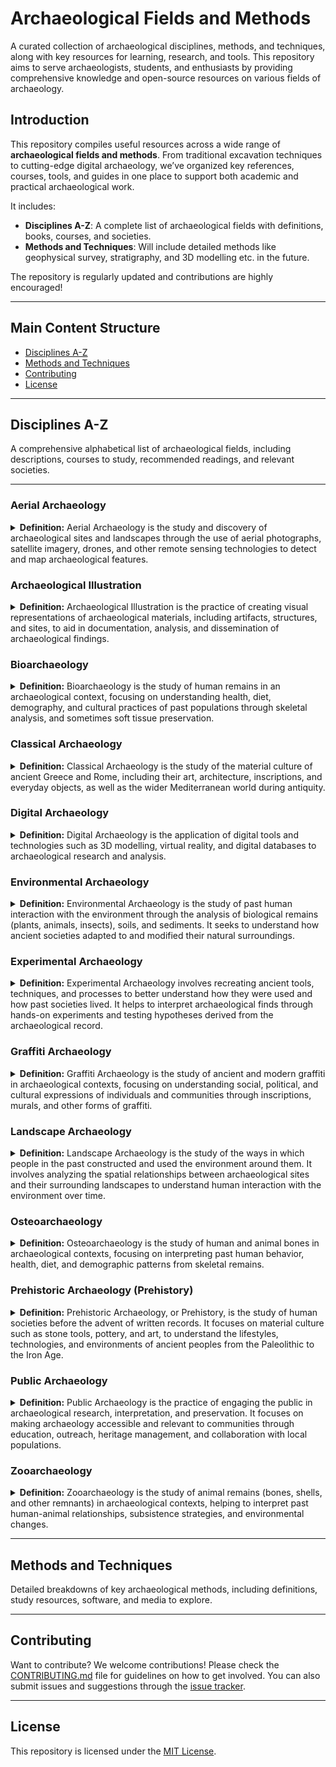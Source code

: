# Archaeological Fields and Methods

A curated collection of archaeological disciplines, methods, and techniques, along with key resources for learning, research, and tools. This repository aims to serve archaeologists, students, and enthusiasts by providing comprehensive knowledge and open-source resources on various fields of archaeology.


## Introduction

This repository compiles useful resources across a wide range of **archaeological fields and methods**. From traditional excavation techniques to cutting-edge digital archaeology, we’ve organized key references, courses, tools, and guides in one place to support both academic and practical archaeological work.

It includes:

- **Disciplines A-Z**: A complete list of archaeological fields with definitions, books, courses, and societies.
- **Methods and Techniques**: Will include detailed methods like geophysical survey, stratigraphy, and 3D modelling etc. in the future.

The repository is regularly updated and contributions are highly encouraged!

---

## Main Content Structure

- [Disciplines A-Z](#disciplines-a-z)
- [Methods and Techniques](#methods-and-techniques)
- [Contributing](#contributing)
- [License](#license)

---

## Disciplines A-Z

A comprehensive alphabetical list of archaeological fields, including descriptions, courses to study, recommended readings, and relevant societies.

---

### Aerial Archaeology

<details>
<summary><strong>Definition:</strong> Aerial Archaeology is the study and discovery of archaeological sites and landscapes through the use of aerial photographs, satellite imagery, drones, and other remote sensing technologies to detect and map archaeological features.</summary>

#### Courses/Study Programs

- [University of Oxford - MSc in Applied Landscape Archaeology](https://www.ox.ac.uk/admissions/graduate/courses/msc-applied-landscape-archaeology) (Oxford, UK - Europe): A specialized course focused on landscape archaeology, incorporating aerial and satellite-based surveying techniques for archaeological research.
- [Aberystwyth University - MSc in Remote Sensing and GIS](https://courses.aber.ac.uk/postgraduate/gis-remote-sensing-masters/) (Aberystwyth, Wales - Europe): A program focusing on the application of remote sensing and GIS techniques, relevant to archaeology and cultural heritage studies.

#### Research Companies and Institutes

- **[Ludwig Boltzmann Institute for Archaeological Prospection and Virtual Archaeology](http://archpro.lbg.ac.at/)** (Vienna, Austria - Europe): A leader in developing and applying non-invasive methods, including aerial and geophysical prospection technologies, in archaeology.
- **[Historic England - Airborne and Remote Sensing](https://historicengland.org.uk/research/methods/airborne-remote-sensing/)** (UK): Specializes in aerial photography, LiDAR, and other remote sensing technologies for heritage research and conservation.
- **[Aerial Archaeology Research Group (AARG)](https://aargonline.com/wp/)** (International): A global group dedicated to the study and promotion of aerial archaeology and the interpretation of aerial imagery.

#### Key Books/Articles

- **Aerial Archaeology** by David R. Wilson: A comprehensive introduction to aerial photography and its role in archaeological surveys.
- **Seeing Beneath the Soil** by Anthony Clark: Explores the integration of aerial photography with geophysical methods to detect archaeological sites.
- **Remote Sensing in Archaeology** edited by James Wiseman and Farouk El-Baz: A collection of essays on the application of remote sensing technologies in archaeological exploration.

#### Journals/Journal Series

- **[AARGnews](https://aargonline.com/wp/aarg-news/)**: The bi-annual newsletter of the Aerial Archaeology Research Group, providing updates, research articles, and discussions related to aerial archaeology.
- **[Journal of Archaeological Science](https://www.sciencedirect.com/journal/journal-of-archaeological-science)**: Publishes research on the application of scientific techniques, including remote sensing, in archaeology.
- **[International Journal of Remote Sensing](https://www.tandfonline.com/loi/tres20)**: Features research on remote sensing techniques, including their application to archaeology.

#### Relevant Podcasts/Videos/Newsletters/Blogs

- **[Aerial Archaeology Research Group - YouTube Channel](https://www.youtube.com/@aerialarchaeology)**: Features videos and lectures on aerial archaeology practices and discoveries.
- **[Archaeology Podcast Network](https://www.archaeologypodcastnetwork.com/)**: Offers podcasts discussing various topics in archaeology, including episodes on aerial archaeology.
- **[AARGnews](https://aargonline.com/wp/aarg-news/)**: The official newsletter of the Aerial Archaeology Research Group, providing updates on new discoveries, tools, and techniques.

#### Conferences

- **[Aerial Archaeology Research Group (AARG) Annual Conference](https://aargonline.com/wp/)** (International): A yearly event that brings together professionals and enthusiasts to discuss the latest advances and discoveries in aerial archaeology.
- **[Computer Applications and Quantitative Methods in Archaeology (CAA) Conference](https://www.caaconference.org/)** (International): A conference that regularly covers aerial and remote sensing technologies in archaeology.

#### Societies/Online Groups/Forums

- **[Aerial Archaeology Research Group (AARG)](https://aargonline.com/wp/)** (International): A global society promoting aerial archaeology and its methodologies.
- **[Historic England - Airborne and Remote Sensing](https://historicengland.org.uk/research/methods/airborne-remote-sensing/)** (UK): Provides resources and forums for discussion and research into aerial archaeology and remote sensing.
- **[Facebook: Aerial Archaeology Enthusiasts](https://www.facebook.com/groups/aerialarchaeology/)**: A community of aerial archaeology enthusiasts sharing images, discoveries, and knowledge.

</details>

### Archaeological Illustration

<details>
<summary><strong>Definition:</strong> Archaeological Illustration is the practice of creating visual representations of archaeological materials, including artifacts, structures, and sites, to aid in documentation, analysis, and dissemination of archaeological findings.</summary>

#### Courses/Study Programs

- [University of Edinburgh - Archaeological Illustration (PGHC11060)](https://www.drps.ed.ac.uk/22-23/dpt/cxpghc11060.htm) (Edinburgh, Scotland - Europe): A course offering practical skills in drawing and digital illustration techniques for archaeological documentation.
- [Columbia University - Sci&Art in Archaeological Illustration (GU4481)](https://anthropology.columbia.edu/content/sciart-archaeological-illustration) (New York, USA - North America): A course exploring the intersections of scientific illustration and archaeology, emphasizing the role of visual representation in archaeological research.

#### Research Companies and Institutes

- **[Mark Hoyle - Archaeological Illustration](https://markhoyle.com/)** (UK): Provides professional archaeological illustration services with over 20 years of experience in the field.
- **[Das Kreativnetzwerk für Visualisierung - Archäologische Illustrationen](https://www.archaeologische-illustrationen.de/)** (Germany): Specializes in detailed reconstructions, 3D animations, explanatory videos, and infographics to convey archaeological concepts to a broad audience.

#### Key Books/Articles

- **Archaeological Illustration** by Lesley Adkins and Roy Adkins: A comprehensive guide covering the history, techniques, and applications of illustration in archaeology.
- **Approaches to Archaeological Illustration: A Handbook** by Mélanie Steiner: Provides insights into various methods and challenges in archaeological illustration, serving as a valuable resource for students and professionals.
- **Archaeological Illustration and Publication** by E. B. Banning: Discusses the role of illustrations in archaeological publications and the conventions used in artifact depiction.

#### Journals/Journal Series

- **[Advances in Archaeological Practice](https://www.cambridge.org/core/journals/advances-in-archaeological-practice)**: Features articles on innovative methods in archaeology, including the use of artificial intelligence in archaeological illustration.
- **[Journal of Archaeological Science](https://www.sciencedirect.com/journal/journal-of-archaeological-science)**: Publishes research on scientific techniques in archaeology, encompassing studies on illustration and visualization methods.

#### Relevant Podcasts/Videos/Newsletters/Blogs

- **[Illustrating Ancient History - University of Cambridge](https://www.museums.cam.ac.uk/story/illustrating-ancient-history/)**: A blog post discussing the role of illustration in understanding and interpreting ancient history.
- **[Archaeo-Logic: Archaeological Illustration](https://www.archaeologic.org/archaeological-illustration)**: A blog exploring the importance of illustration in the archaeological process, including techniques and tools used by professionals.

#### Conferences

- **[Computer Applications and Quantitative Methods in Archaeology (CAA) Conference](https://www.caaconference.org/)** (International): A conference that regularly includes sessions on archaeological illustration and visualization techniques.


#### Societies/Online Groups/Forums

- **[Graphics Archaeology Group (GAG) - Chartered Institute for Archaeologists (CIfA)](https://www.gag-cifa.org/)** (UK): A group dedicated to promoting standards and best practices in archaeological illustration and graphics.
- **[Archaeological Illustration Enthusiasts - Facebook Group](https://www.facebook.com/groups/archaeologicalillustration/)**: An online community for sharing knowledge, techniques, and discussions related to archaeological illustration.

</details>

### Bioarchaeology

<details>
<summary><strong>Definition:</strong> Bioarchaeology is the study of human remains in an archaeological context, focusing on understanding health, diet, demography, and cultural practices of past populations through skeletal analysis, and sometimes soft tissue preservation.</summary>

**Related discipline**: [Osteoarchaeology](#osteaoarchaeology), which focuses specifically on the study of bones in archaeological contexts.

#### Courses/Study Programs

- [University of York - BSc in Bioarchaeology](https://www.york.ac.uk/study/undergraduate/courses/bsc-bioarchaeology/) (York, UK - Europe): An undergraduate program covering bioarchaeology, osteology, and human biology.
- [Durham University - MSc in Bioarchaeology](https://www.durham.ac.uk/study/courses/bioarchaeology-f4kb09/) (Durham, UK - Europe): Provides interdisciplinary training in human bioarchaeology and palaeodiet.
- [University of Sheffield - MSc in Bioarchaeology](https://www.sheffield.ac.uk/biosciences/research/areas/bioarchaeology) (Sheffield, UK - Europe): A course with a focus on bioarchaeological research.
- [Bournemouth University - MSc in Bioarchaeology](https://www.bournemouth.ac.uk/study/courses/msc-bioarchaeology) (Bournemouth, UK - Europe): Focuses on the study of human remains and environmental contexts in archaeology.
- [University of Aberdeen - MSc in Bioarchaeological Science](https://www.abdn.ac.uk/study/postgraduate-taught/degree-programmes/1220/bioarchaeological-science/) (Aberdeen, UK - Europe): Combines archaeology, human biology, and chemistry for interdisciplinary research.
- [Leiden University - MSc in Bioarchaeology](https://www.universiteitleiden.nl/en/archaeology/archaeological-sciences/bioarchaeology) (Leiden, Netherlands - Europe): This program covers bioarchaeology in-depth, exploring human remains and archaeological sciences.
- [University of Wollongong - Bioarchaeology Research Theme](https://www.uow.edu.au/science-medicine-health/research/centre-for-archaeological-science/research-themes/bioarchaeology/) (Wollongong, Australia - Oceania): Focuses on research into ancient health, diet, and demography.
- [The University of Manchester - Bioarchaeology Research](http://www.ical.manchester.ac.uk/research/bioarchaeology/) (Manchester, UK - Europe): Research-focused bioarchaeology program.
- [Australian National University - Bioarchaeology Specialisation](https://programsandcourses.anu.edu.au/specialisation/bafa-spec) (Canberra, Australia - Oceania): Focus on bioarchaeology and its interdisciplinary applications.
- [Arizona State University - Center for Bioarchaeological Research](https://shesc.asu.edu/centers/bioarchaeological-research) (Arizona, USA - North America): A leading research institution focused on human remains and bioarchaeological methodologies.
- [University of Exeter - MSc in Zooarchaeology](https://www.exeter.ac.uk/study/postgraduate/courses/archaeology/zooarchaeology/) (Exeter, UK - Europe): A course blending bioarchaeology and zooarchaeology.
- [Trent University - Bioarchaeology Program](https://www.trentu.ca/futurestudents/program/archaeology/bioarchaeology) (Ontario, Canada - North America): Offers a focused program on bioarchaeology.

#### Research Companies and Institutes

- **[Max Planck Institute for Evolutionary Anthropology](https://www.eva.mpg.de/)** (Leipzig, Germany - Europe): Leading research on human evolution and bioarchaeology.
- **[Leverhulme Centre for Human Evolutionary Studies (LCHES)](https://www.human-evol.cam.ac.uk/)** (Cambridge, UK - Europe): Focuses on human evolutionary biology, bioarchaeology, and ancient DNA.
- **[Center for Bioarchaeological Research](https://shesc.asu.edu/centers/bioarchaeological-research)** (Arizona State University, USA - North America): A center dedicated to bioarchaeological studies in human remains and culture.

#### Key Books/Articles

- **Human Remains in Archaeology** by Charlotte Roberts: A detailed introduction to bioarchaeology and the analysis of human remains.
- **The Bioarchaeology of Metabolic Bone Disease** by Megan Brickley: Provides insights into metabolic diseases and their effect on bones in archaeological contexts.
- **Bioarchaeology: Interpreting Behavior from the Human Skeleton** by Clark Spencer Larsen: A foundational text in bioarchaeology linking human behavior and skeletal remains.
- **Bioarchaeology Overview** from [ScienceDirect](https://www.sciencedirect.com/topics/earth-and-planetary-sciences/bioarchaeology): An excellent introduction to the field of bioarchaeology.

#### Journals/Journal Series

- **[Bioarchaeology International](https://journals.upress.ufl.edu/bioarchaeology)**: A peer-reviewed journal focusing on bioarchaeological research.
- **[Journal of Bioarchaeological Research](https://mattioli1885journals.com/index.php/JBR)**: Covers a range of bioarchaeological research globally.
- **[Bioarchaeology International](https://journals.upress.ufl.edu/bioarchaeology)**: Provides cutting-edge research and studies in bioarchaeology.

#### Relevant Podcasts/Videos/Newsletters/Blogs

- **[That Anthro Podcast - Bioarchaeology episode on Spotify]([https://www.thatanthropodcast.com/](https://podcasters.spotify.com/pod/show/gabby-campbell1/episodes/Bioarchaeology-Addressing-the-Past-episode-1-of-3-e2fcuu8))**: Discusses bioarchaeology in relation to ancient diet and human remains.
- **[PLOS Biologue](https://blogs.plos.org/biologue/)**: Features news, articles, and breakthroughs in bioarchaeological research.
- **[Forbes Article: "You're a Bioarchaeologist? What Is That?"](https://www.forbes.com/sites/kristinakillgrove/2015/05/01/youre-a-bioarchaeologist-what-is-that/)**: Discusses the field of bioarchaeology and its significance.

#### Conferences

- **[British Association for Biological Anthropology and Osteoarchaeology (BABAO) Annual Conference](https://www.babao.org.uk/)** (UK & International): A yearly conference focusing on biological anthropology and osteoarchaeology.
- **[American Association of Physical Anthropologists (AAPA) Annual Meeting](https://physanth.org/)** (USA & International): Covers a range of bioarchaeological and biological anthropology topics.

#### Societies/Online Groups/Forums

- **[British Association for Biological Anthropology and Osteoarchaeology (BABAO)](https://www.babao.org.uk/)** (UK): The primary organisation for bioarchaeologists in the UK.
- **[American Association of Biological Anthropologists (AAPA)]([https://physanth.org/](https://bioanth.org/))** (USA): A global organisation promoting biological and bioarchaeological research.
- **[Facebook: Bioarchaeology Network](https://www.facebook.com/groups/bioarchaeology/)**: A group for students and researchers to share news, findings, and discuss bioarchaeology.
- **[Reddit: r/Bioarchaeology](https://www.reddit.com/r/bioarchaeology/)**: A community discussing bioarchaeological research and topics.
</details>

### Classical Archaeology

<details>
<summary><strong>Definition:</strong> Classical Archaeology is the study of the material culture of ancient Greece and Rome, including their art, architecture, inscriptions, and everyday objects, as well as the wider Mediterranean world during antiquity.</summary>

**Related disciplines**: [Art History](#art-history), which studies ancient Greek and Roman art and architecture; [Epigraphy](#epigraphy), which focuses on ancient inscriptions and texts.

#### Courses/Study Programs

- [University of Oxford - MSt/MPhil in Classical Archaeology](https://www.ox.ac.uk/admissions/graduate/courses/mst-classical-archaeology) (Oxford, UK - Europe): Offers specialized training in the material culture of the ancient Greek and Roman world.
- [University of Vienna - BA in Classical Archaeology](https://studieren.univie.ac.at/en/degree-programmes/bachelor-programmes/classical-archaeology/) (Vienna, Austria - Europe): Provides foundational knowledge in the study of the material culture of the Mediterranean region in antiquity.
- [Heidelberg University - MA in Classical Archaeology](https://www.uni-heidelberg.de/en/study/all-subjects/classical-archaeology/classical-archaeology-master) (Heidelberg, Germany - Europe): Offers comprehensive training in archaeological methods and material culture of ancient civilizations.
- [Uppsala University - Master's Programme in Classical Archaeology and Ancient History](https://www.uu.se/en/study/programme/masters-programme-classical-archaeology-and-ancient-history) (Uppsala, Sweden - Europe): Provides a broad education in the history, archaeology, art, religion, and philosophy of the ancient world.
- [Freie Universität Berlin - MA in Classical Archaeology](https://www.fu-berlin.de/en/studium/studienangebot/master/klass_archaeologie/index.html) (Berlin, Germany - Europe): Focuses on sites, artwork, and objects from Greek and Roman cultures, emphasizing academic working methods and analytical skills.
- [University of Tübingen - BA in Classical Archaeology](https://uni-tuebingen.de/studium/studienangebot/verzeichnis-der-studiengaenge/detail/course/klassische-archaeologie-bachelor/) (Tübingen, Germany - Europe): Offers an overview of Greek and Roman archaeology, including practical skills in excavation and analysis.
- [University of Cambridge - MPhil in Archaeology (Classical Archaeology)](https://www.arch.cam.ac.uk/study/prospective-graduates/mphil-archaeology) (Cambridge, UK - Europe): Provides students with a deeper understanding of the archaeology and material culture of the ancient world.
- [University of Cologne - MA in Classical Archaeology](https://archaeologie.phil-fak.uni-koeln.de/en/studium/master/ma-klassische-archaeologie) (Cologne, Germany - Europe): Focuses on archaeological research and the material culture of the Mediterranean region from the Bronze Age to Late Antiquity.
- [Ludwig Maximilian University of Munich (LMU) - BA in Classical Archaeology](https://www.en.uni-muenchen.de/students/degree/bachelor/classical_arch/index.html) (Munich, Germany - Europe): Offers foundational courses in the archaeology of the classical world, with opportunities for hands-on fieldwork.

#### Research Companies and Institutes

- **[British School at Athens](https://www.bsa.ac.uk/)** (Athens, Greece - Europe): Conducts research and fieldwork focused on classical sites in Greece.
- **[American School of Classical Studies at Athens (ASCSA)](https://www.ascsa.edu.gr/)** (Athens, Greece - Europe): A leading institute for research and excavation in Greek classical archaeology.
- **[German Archaeological Institute (DAI) - Athens and Rome Departments](https://www.dainst.org/)** (Athens, Greece & Rome, Italy - Europe): Focuses on excavation and research on key classical sites in the Mediterranean region.

#### Key Books/Articles

- **The Archaeology of Greece** by William R. Biers: A comprehensive introduction to the archaeology of ancient Greece, covering major sites and discoveries.
- **Roman Art and Archaeology** by Mark D. Fullerton: A detailed exploration of Roman art, architecture, and material culture.
- **Classical Archaeology** edited by Susan E. Alcock and Robin Osborne: A collection of essays discussing key themes and approaches in the study of Greek and Roman archaeology.

#### Journals/Journal Series

- **[American Journal of Archaeology](https://www.ajaonline.org/)**: One of the leading journals in classical archaeology, publishing research on the material culture of the ancient Mediterranean.
- **[Journal of Roman Archaeology](https://journalofromanarchaeology.com/)**: Publishes research on Roman archaeology, including architecture, inscriptions, and urbanism.
- **[Hesperia](https://www.ascsa.edu.gr/publications/hesperia)**: The journal of the American School of Classical Studies at Athens, focusing on classical archaeology and related fields.

#### Relevant Podcasts/Videos/Newsletters/Blogs

- 

#### Conferences

- **[Classical Association Annual Conference](https://classicalassociation.org/conference.html)** (UK & International): A yearly conference focusing on classical studies, including classical archaeology.
- **[Archaeological Institute of America (AIA) Annual Meeting](https://www.archaeological.org/programs/professionals/annual-meeting/)** (USA & International): Includes sessions on classical archaeology and the latest discoveries from the ancient Mediterranean.
- **[European Association of Archaeologists (EAA) Annual Meeting](https://www.e-a-a.org/)** (International): Features sessions on Mediterranean archaeology, including classical Greek and Roman studies.

#### Societies/Online Groups/Forums

- **[The Classical Association](https://classicalassociation.org/conference/)** (UK & International): A society promoting the study of ancient Greece and Rome, including classical archaeology.
- **[American Society of Classical Studies (ASCS)](https://www.ascsa.edu.gr/)** (USA & Greece): An organization that promotes the study and research of classical Greek and Roman archaeology.

</details>

### Digital Archaeology
<details>
<summary><strong>Definition:</strong> Digital Archaeology is the application of digital tools and technologies such as 3D modelling, virtual reality, and digital databases to archaeological research and analysis.</summary>

#### Courses/Study Programs

- [Leiden University - MSc in Digital Archaeology](https://www.universiteitleiden.nl/en/archaeology/archaeological-sciences/digital-archaeology) (Leiden, Netherlands - Europe): A master’s program focusing on the use of digital tools in archaeological research and heritage.
- [University College London (UCL) - MSc in Digital Humanities and Archaeology](https://www.ucl.ac.uk/prospective-students/graduate/taught-degrees/digital-humanities-msc) (London, UK - Europe): A program that blends archaeology with digital humanities to study and manage cultural heritage digitally.
- [University of York - MSc in Archaeological Information Systems](https://www.york.ac.uk/archaeology/postgraduate-study/taught-postgrads/msc-digital-heritage/) (York, UK - Europe): Focuses on managing and processing archaeological data with digital tools.
- [University of Leicester - MSc in Archaeological Geomatics](https://le.ac.uk/courses/archaeological-geography-and-gis-msc) (Leicester, UK - Europe): Combines archaeology with geomatics and GIS technology to study archaeological landscapes.

#### Research Companies and Institutes

- **[Ludwig Boltzmann Institute for Archaeological Prospection and Virtual Archaeology](http://archpro.lbg.ac.at/)** (Vienna, Austria - Europe): Specializes in digital archaeological prospection and virtual reconstruction techniques.
- **[Centre for Digital Heritage](https://www.york.ac.uk/digital-heritage/)** (York, UK - Europe): Focuses on the use of digital methods to document and analyze archaeological sites and cultural heritage.
- **[CyArk](https://www.cyark.org/)** (International): A non-profit organization that digitally preserves archaeological and cultural heritage sites using 3D modelling and laser scanning.

#### Key Books/Articles

- **Virtual Archaeology** by Maurizio Forte: A foundational text discussing the role of digital tools in reconstructing and interpreting archaeological sites.
- **3D Digital Archaeology** by Nicoló Dell’Unto: Focuses on the use of 3D tools for documenting and analyzing archaeological contexts.
- **Digital Archaeology: Bridging Method and Theory** edited by Thomas L. Evans and Patrick Daly: A collection of essays exploring how digital technologies can transform archaeological methodologies and theories.

#### Journals/Journal Series

- **[Journal of Computer Applications in Archaeology](https://journal.caa-international.org/)**: A peer-reviewed journal dedicated to publishing research on computer applications in archaeology.
- **[Digital Applications in Archaeology and Cultural Heritage](https://www.journals.elsevier.com/digital-applications-in-archaeology-and-cultural-heritage)**: Covers topics related to digital technologies and their use in the cultural heritage sector.
- **[Archaeological Prospection](https://onlinelibrary.wiley.com/journal/10990763)**: Focuses on the application of digital prospection technologies in archaeology, including remote sensing, 3D scanning, and GIS.

#### Relevant Podcasts/Videos/Newsletters/Blogs

- **[Podcast: Archaeology Podcast Network - Digital Archaeology Series](https://www.archaeologypodcastnetwork.com/)**: A series of discussions about the latest in digital archaeology.
- **[YouTube: CyArk](https://www.youtube.com/user/CyArk)**: Features videos showcasing digital preservation projects and 3D reconstructions of heritage sites.
- **[CAA International Blog](https://journal.caa-international.org/)**: Provides articles and updates on computer applications in archaeology.

#### Conferences

- **[Computer Applications and Quantitative Methods in Archaeology (CAA) Annual Conference](https://www.caaconference.org/)** (International): A yearly conference focusing on the application of digital tools and computational methods in archaeology.
- **Digital Heritage International Congress** (International): A global conference that brings together professionals from the digital heritage field, including digital archaeology experts.
- **[European Association of Archaeologists (EAA) Annual Meeting](https://www.e-a-a.org/)** (International): Includes sessions on digital archaeology and the latest technological innovations.

#### Societies/Online Groups/Forums

- **[Computer Applications and Quantitative Methods in Archaeology (CAA)](https://www.caaconference.org/)** (International): An international organization promoting the use of digital technologies in archaeology.
- **[CyArk - Digital Preservation Forum](https://www.cyark.org/)** (International): A community dedicated to the digital preservation of archaeological sites and cultural heritage through 3D documentation.

</details>

### Environmental Archaeology

<details>
<summary><strong>Definition:</strong> Environmental Archaeology is the study of past human interaction with the environment through the analysis of biological remains (plants, animals, insects), soils, and sediments. It seeks to understand how ancient societies adapted to and modified their natural surroundings.</summary>

**Related disciplines**: [Palaeoecology](https://www.nature.com/subjects/palaeoecology#:~:text=Palaeoecology%20is%20the%20study%20of,between%20species%20and%20their%20environment.), which studies ancient ecosystems and climate change through environmental proxies.

#### Courses/Study Programs

- [University of York - MSc in Environmental Archaeology](https://www.york.ac.uk/study/postgraduate-taught/courses/msc-environmental-archaeology/) (York, UK - Europe): A master’s program focusing on the study of environmental data, including plant and animal remains, in archaeological contexts.
- [University College London (UCL) - MSc in Environmental Archaeology](https://www.ucl.ac.uk/prospective-students/graduate/taught-degrees/environmental-archaeology-msc) (London, UK - Europe): Offers an interdisciplinary approach to studying the relationship between humans and their environments.
- [Durham University - MSc in Environmental Archaeology](https://www.dur.ac.uk/archaeology/postgraduate/environmental/) (Durham, UK - Europe): Offers a program that integrates environmental data into broader archaeological interpretations.
- [Australian Naional University - Specialisation: Environmental Archaeology and Climate Change](https://programsandcourses.anu.edu.au/specialisation/eacc-spec)
- [Umea University - MSc in Environmental Archaeology](https://www.umu.se/en/education/master/masters-programme-in-environmental-archaeology/) 


#### Research Companies and Institutes

- **[Oxford Archaeology - Environmental Archaeology Team](https://oxfordarchaeology.com/)** (Oxford, UK - Europe): Specializes in environmental sampling and analysis as part of archaeological projects.
- **[The York Environmental Archaeology Unit](https://archaeologydataservice.ac.uk/archives/view/EAU/)** (York, UK - Europe): A leading research institute dedicated to the study of environmental archaeology.

#### Key Books/Articles

- **Environmental Archaeology: Principles and Practice** by Dena F. Dincauze: A foundational text that covers the principles and methods of environmental archaeology.
- **Environmental Archaeology and Human History** by John G. Evans: Examines how environmental data can inform our understanding of past human societies and their landscapes.
- **The Archaeology of Human-Environment Interactions** by Daniel Contreras: Discusses the relationship between humans and the environment, with case studies from across the world.

#### Journals/Journal Series

- **[Environmental Archaeology: The Journal of Human Palaeoecology](https://www.tandfonline.com/loi/yenv20)**: A peer-reviewed journal focusing on human-environment interactions in the past.
- **[Quaternary International](https://www.journals.elsevier.com/quaternary-international)**: Publishes research on environmental and archaeological studies from the Quaternary period.
- **[Journal of Archaeological Science](https://www.journals.elsevier.com/journal-of-archaeological-science)**: Frequently includes studies on environmental archaeology and its related fields.

#### Relevant Podcasts/Videos/Newsletters/Blogs

- **[Podcast: Association for Environmental Archaeology](https://soundcloud.com/envarch)**: Features interviews and discussions on environmental archaeology topics from Dung Beaatle to Broiler Chicken.
- **[That Anthro Podcast - Episode:Zooarchaeology and Environmental Archaeology with Dr. Sarah McClure](https://podcasters.spotify.com/pod/show/gabby-campbell1/episodes/Zooarchaeology-and-Environmental-Archaeology-with-Dr--Sarah-McClure-elm47d)**: Features Dr. Sarah McClure as a guest on ThatAnthroPodcast
- **[Blog: The Environmental Archaeology Blog](https://www.environmentalarchaeology.org/)**: Features articles and discussions on the latest trends and discoveries in environmental archaeology.

#### Conferences

- **[Association for Environmental Archaeology (AEA) Annual Conference](https://www.envarch.net/)** (International): A yearly event that gathers environmental archaeologists to discuss the latest research and developments in the field.
- **[European Association of Archaeologists (EAA) Annual Meeting](https://www.e-a-a.org/)** (International): Includes sessions on environmental archaeology and its applications in understanding ancient societies.
- **[Society for American Archaeology (SAA) Annual Meeting](https://www.saa.org/annual-meeting)** (USA & International): Features discussions on environmental archaeology and human-environment interactions.

#### Societies/Online Groups/Forums

- **[Association for Environmental Archaeology (AEA)](https://www.envarch.net/)** (International): A global society dedicated to promoting the study of environmental archaeology.

</details>

### Experimental Archaeology

<details>
<summary><strong>Definition:</strong> Experimental Archaeology involves recreating ancient tools, techniques, and processes to better understand how they were used and how past societies lived. It helps to interpret archaeological finds through hands-on experiments and testing hypotheses derived from the archaeological record.</summary>

**Related disciplines**: [Ethnoarchaeology](#ethnoarchaeology), which studies living cultures to draw parallels with archaeological data; [Prehistoric Archaeology](#prehistoric-archaeology), which often involves reconstructing ancient technologies and subsistence strategies.

#### Courses/Study Programs

- [University of Exeter - MA in Experimental Archaeology](https://www.exeter.ac.uk/study/postgraduate/courses/archaeology/ma-experimental-archaeology/) (Exeter, UK - Europe): Offers a comprehensive program focusing on recreating ancient tools and technologies.
- [University of Leiden - MSc in Archaeology (Heritage and Society: Experimental Archaeology Specialization)](https://www.universiteitleiden.nl/en/education/study-programmes/master/archaeology/heritage-society) (Leiden, Netherlands - Europe): Focuses on the reconstruction of ancient practices and their interpretation through experimental archaeology.
- [University College Dublin - MSc in Experimental Archaeology and Material Culture](https://www.ucd.ie/archaeology/study/graduateprogrammes/msc-experimentalarchaeology/) (Dublin, Ireland - Europe): A master’s program that emphasizes recreating ancient material culture through experimentation.
- [Archaeological Field School - Experimental Archaeology Program](https://www.archaeologicalfieldschool.com/) (USA & International): Offers hands-on learning opportunities in experimental archaeology, including tool-making and ancient technology workshops.

#### Research Companies and Institutes

- **[EXARC](https://exarc.net/)** (International): A global organization promoting experimental archaeology and open-air museums.
- **[Lejre Historical-Archaeological Experimental Centre](https://sagnlandet.dk/en/)** (Lejre, Denmark - Europe): Specializes in recreating ancient technologies and offers experimental archaeology research opportunities.
- **[Butser Ancient Farm](https://www.butserancientfarm.co.uk/)** (Hampshire, UK - Europe): Conducts experiments in reconstructing Iron Age and Roman-era buildings and technologies.

#### Key Books/Articles

- **Experimental Archaeology: Making, Understanding, Story-telling** by Penny Cunningham: Focuses on how experimental archaeology contributes to our understanding of ancient societies through practical recreation.
- **Reconstructing Ancient Linen Body Armor: Unraveling the Linothorax Mystery** by Gregory S. Aldrete: An experimental approach to recreating ancient Greek body armor.
- **Handbook of Post-Processual Archaeology** edited by Robert Preucel and Ian Hodder: Includes chapters on experimental archaeology and its role in understanding ancient material culture.

#### Journals/Journal Series

- **[EXARC Journal](https://exarc.net/journal)**: A peer-reviewed journal focusing on experimental archaeology, open-air museums, and the reconstruction of ancient technologies.
- **[Journal of Archaeological Method and Theory](https://www.springer.com/journal/10816)**: Publishes experimental studies that test archaeological hypotheses and reconstruct ancient techniques.
- **[Antiquity](https://www.cambridge.org/core/journals/antiquity)**: Regularly features articles on experimental archaeology, including field experiments and technology reconstructions.

#### Relevant Podcasts/Videos/Newsletters/Blogs

- **[Podcast: The EXARC Show](https://exarc.net/podcast)**: Episodes feature content from many of EXARC’s endeavours, the question-and-answer sessions from digital conferences, as well as one-off activities and workshops on current issues.
- **[Podcast Episode on Seven Ages Audio: Art of the Anicent Hunt](https://sevenages.org/podcasts/seven-ages-audio-journal-episode-34-art-of-the-ancient-hunter/)**: This episode of the Seven Ages Audio Journal interviews Ryan Gill, an expert in the recreation of primitive weapons and archaeological consultant in ancient hunting methods and tools.
- **[ArchProNet Episode 188: Experimental Archaeology](https://www.archaeologypodcastnetwork.com/archaeology/188)**
- **[YouTube: Experimental Archaeology Explained](https://www.youtube.com/)**: A video series covering experiments in tool-making, construction, and ancient technology.
- **[EXARC Blog](https://exarc.net/blog)**: Features updates on experimental archaeology projects, research findings, and practical experiments.

#### Conferences

- **[EXARC International Experimental Archaeology Conference](https://exarc.net/meetings/exarc)** (International): A biennial conference focused on experimental archaeology, bringing together researchers and practitioners to share their findings.
- **[Society for American Archaeology (SAA) Annual Meeting](https://www.saa.org/annual-meeting)** (USA & International): Regularly includes sessions on experimental archaeology and the recreation of ancient technologies.
- **[European Association of Archaeologists (EAA) Annual Meeting](https://www.e-a-a.org/)** (International): Features experimental archaeology as a major theme, with presentations and demonstrations.

#### Societies/Online Groups/Forums

- **[EXARC](https://exarc.net/)** (International): A global network of experimental archaeologists and open-air museums, promoting collaboration and research in experimental archaeology.
- **[Facebook: Experimental Archaeology Group](https://www.facebook.com/groups/experimentalarchaeology/)**: A private online community where researchers and enthusiasts share experimental archaeology projects and results.
- **[Facebook: Experimental archaeology Group]([Experimental archaeology](https://www.facebook.com/groups/experimental.arch/)**: A public online community.
- **[Facebook: UCD Experimental Group](https://www.facebook.com/groups/UCDExperimentalArchaeology/)**: UCD specific experimental archaeology group.
- **[Reddit: r/exarcchaeology](https://www.reddit.com/r/exarcchaeology/)**: A forum for discussing experimental archaeology, sharing experiments, and learning about ancient technologies.

</details>

### Graffiti Archaeology

<details>
<summary><strong>Definition:</strong> Graffiti Archaeology is the study of ancient and modern graffiti in archaeological contexts, focusing on understanding social, political, and cultural expressions of individuals and communities through inscriptions, murals, and other forms of graffiti.</summary>

**Related disciplines**: [Epigraphy](#epigraphy), which focuses on the study of inscriptions in ancient languages; [Art History](#art-history), which includes the analysis of visual art forms, including graffiti.

#### Courses/Study Programs

- [University College London (UCL) - MA in Public Archaeology](https://www.ucl.ac.uk/archaeology/study/graduate-taught/ma-public-archaeology) (London, UK - Europe): While focused on public archaeology, this course includes components on contemporary graffiti and public engagement with archaeology.
- [University of Vienna - MA in Historical Archaeology](https://www.univie.ac.at/historicalarchaeology/) (Vienna, Austria - Europe): Includes modules on graffiti from historical and archaeological perspectives.
- [University of York - MA in Historical Archaeology](https://www.york.ac.uk/archaeology/postgraduate-study/taught-postgrads/ma-historical-archaeology/) (York, UK - Europe): Covers the study of historic graffiti as part of the material culture of the early modern period.
- [University of Leicester - MA in Archaeology and Heritage](https://le.ac.uk/courses/archaeology-and-heritage-ma) (Leicester, UK - Europe): Provides opportunities to study heritage preservation, including graffiti preservation and interpretation in archaeological contexts.

#### Research Companies and Institutes

- **[Ludwig Boltzmann Institute for Archaeological Prospection and Virtual Archaeology](http://archpro.lbg.ac.at/)** (Vienna, Austria - Europe): Involved in the documentation and interpretation of modern graffiti on heritage sites through digital prospection.
- **[Graffiti Research Lab](http://graffitiresearchlab.com/)** (International): Focuses on the study and preservation of contemporary and historical graffiti using digital tools.
- **[Archaeology and Graffiti Project - University of Bristol](https://www.bristol.ac.uk/archaeology/)** (Bristol, UK - Europe): A research project that studies graffiti across archaeological sites, focusing on social and cultural contexts.

#### Key Books/Articles

- **Ancient Graffiti in Context** edited by Jennifer A. Baird and Claire Taylor: Examines the role of graffiti in the ancient world, focusing on how inscriptions were used to communicate.
- **Graffiti and the Literary Landscape in Roman Pompeii** by Kristina Milnor: A study of how graffiti served as both a social and artistic form of expression in ancient Pompeii.
- **Reading Ancient Graffiti: Images and Texts on Roman Walls** by Rebecca Benefiel: Focuses on the integration of text and imagery in ancient graffiti and their social significance.

#### Journals/Journal Series

- **[Journal of Social Archaeology](https://journals.sagepub.com/home/jsa)**: Publishes articles that explore the intersection of archaeology, graffiti, and social expressions in both ancient and modern contexts.
- **[International Journal of Historical Archaeology](https://www.springer.com/journal/10761)**: Features research on the role of graffiti in historical archaeology.
- **[Journal of Archaeological Method and Theory](https://www.springer.com/journal/10816)**: Regularly includes research on graffiti as part of archaeological interpretation and material culture studies.

#### Relevant Podcasts/Videos/Newsletters/Blogs

- **[Podcast: Graffiti Archaeology on the Archaeology Podcast Network](https://www.archaeologypodcastnetwork.com/)**: Discussions about the study of ancient and modern graffiti from an archaeological perspective.
- **[YouTube: Graffiti Archaeology in Practice](https://www.youtube.com/)**: Videos documenting graffiti recording and interpretation methods in various archaeological contexts.
- **[Blog: Graffiti Archaeology Blog](https://www.graffitiresearchlab.com/blog/)**: Features updates on research projects, techniques, and graffiti preservation efforts.

#### Conferences

- **[Graffiti Archaeology Workshop - European Association of Archaeologists (EAA) Annual Meeting](https://www.e-a-a.org/)** (International): A yearly session focused on the study of ancient and modern graffiti within archaeological frameworks.
- **[Society for Historical Archaeology (SHA) Annual Meeting](https://sha.org/conferences/)** (USA & International): Regularly includes sessions on the archaeology of graffiti, particularly in historical urban landscapes.
- **[International Conference on the Archaeology of Urban Graffiti](https://www.archaeologyconf.org/)** (International): A biennial conference dedicated to graffiti in urban archaeological settings.

#### Societies/Online Groups/Forums

- **[Graffiti Archaeology Research Group](https://www.graffitiresearchlab.com/)** (International): An online group dedicated to the study and preservation of graffiti in archaeological contexts.
- **[Facebook: Ancient Graffiti Forum](https://www.facebook.com/groups/ancientgraffiti/)**: A community for archaeologists and historians to share research on ancient graffiti.
- **[Reddit: r/GraffitiArchaeology](https://www.reddit.com/r/graffitiarchaeology/)**: A forum for discussing graffiti research in archaeology, including documentation techniques and new discoveries.

</details>

### Landscape Archaeology

<details>
<summary><strong>Definition:</strong> Landscape Archaeology is the study of the ways in which people in the past constructed and used the environment around them. It involves analyzing the spatial relationships between archaeological sites and their surrounding landscapes to understand human interaction with the environment over time.</summary>

**Related disciplines**: [Geoarchaeology](#geoarchaeology), which focuses on the geological aspects of archaeological sites; [Environmental Archaeology](#environmental-archaeology), which studies past human interaction with the environment through biological remains.

#### Courses/Study Programs

- [University of Oxford - MSc in Applied Landscape Archaeology](https://www.ox.ac.uk/admissions/graduate/courses/msc-applied-landscape-archaeology) (Oxford, UK - Europe): A part-time program focusing on the theories and methods of landscape archaeology, emphasizing practical fieldwork and research.
- [Freie Universität Berlin - MA in Applied Landscape and Field Archaeology](https://www.fu-berlin.de/en/studium/studienangebot/master/angewandte-landschafts-und-feldarchaeologie/index.html) (Berlin, Germany - Europe): A master's program that teaches modern methods and concepts of both landscape and field archaeology, with a focus on the dynamic development of natural and cultural landscapes.
- [Umeå University - Master's Programme in Landscape Archaeology / Environmental Archaeology](https://www.umu.se/en/education/master/masters-programme-in-landscape-archaeology--environmental-archaeology/) (Umeå, Sweden - Europe): Offers specialization in Landscape or Environmental Archaeology, focusing on interpreting ancient landscapes and environments through various methods.
- [University of Cambridge - MPhil in Archaeology (Landscape Archaeology)](https://www.arch.cam.ac.uk/graduate/graduate-study/landscape) (Cambridge, UK - Europe): Provides training in landscape archaeology, emphasizing the integration of archaeological and environmental data.
- [University of Sheffield - MA in Landscape Archaeology](https://www.sheffield.ac.uk/archaeology/postgraduate/masters/landscape-archaeology) (Sheffield, UK - Europe): Focuses on the study of past landscapes and their development over time, combining theoretical and practical approaches.

#### Research Companies and Institutes

- **[Ludwig Boltzmann Institute for Archaeological Prospection and Virtual Archaeology](https://archpro.lbg.ac.at/)** (Vienna, Austria - Europe): Dedicated to developing new techniques and methodological concepts for landscape archaeology and the digital preservation of cultural heritage.
- **[Landscape Archaeology Research Group (GIAP) - Catalan Institute of Classical Archaeology](https://giap.icac.cat/)** (Tarragona, Spain - Europe): Focuses on unraveling the past through the study of human footprints on the landscape, employing various interdisciplinary methods.
- **[International Association of Landscape Archaeology (IALA)](https://iala-lac.org/)** (International): Aims to promote interdisciplinary research in landscape archaeology, providing a platform for archaeologists and researchers from related disciplines.
- **[Austrian Archaeological Institute](https://www.oeaw.ac.at/en/oeai/home/)** (Vienna, Austria - Europe): Austria's largest research institution in archaeology and classical studies, studying human history from the Quaternary period to modern times, including landscape archaeology.
- **[University of Cambridge - Department of Archaeology](https://www.arch.cam.ac.uk/research/projects/landscape-archaeology)** (Cambridge, UK - Europe): Conducts multi-period projects integrating analysis of human and physical landscapes using remote sensing, survey, excavation, and environmental reconstruction.

#### Key Books/Articles

- **"Interpreting Archaeology: Finding Meaning in the Past"** edited by Ian Hodder: Discusses various approaches to understanding archaeological landscapes and their significance.
- **"The Archaeology of Landscapes: Themes and Directions"** edited by Nicholas David and Jonathan Thomas: Explores different themes and methodologies in landscape archaeology.
- **"Landscape Archaeology: Reading and Interpreting the American Historical Landscape"** by Rebecca Yamin and Karen Bescherer Metheny: Provides insights into interpreting historical landscapes through archaeological methods.

#### Journals/Journal Series

- **[Journal of Landscape Archaeology](https://www.tandfonline.com/toc/rlah20/current)**: A peer-reviewed journal focusing on the study of past landscapes and human interactions with them.
- **[Landscapes](https://www.tandfonline.com/toc/rlsp20/current)**: Publishes interdisciplinary research on landscape studies, including archaeological perspectives.
- **[Antiquity](https://www.cambridge.org/core/journals/antiquity)**: An international journal of archaeology that frequently includes articles on landscape archaeology.

#### Relevant Podcasts/Videos/Newsletters/Blogs

- **[Blog: "Landscapes and Layers"](https://landscapesandlayers.wordpress.com/)**: Features articles and discussions on the latest research and developments in landscape archaeology.

#### Conferences

- **[International Conference on Landscape Archaeology (ICLA)](https://www.iala-lac.org/conferences/)** (International): A biennial conference organized by the International Association of Landscape Archaeology, bringing together researchers to discuss the latest findings and methodologies.
- **[European Association of Archaeologists (EAA) Annual Meeting](https://www.e-a-a.org/)** (International): Includes sessions dedicated to landscape archaeology, providing a platform for presenting research and networking.
- **[Computer Applications and Quantitative Methods in Archaeology (CAA) Annual Conference](https://www.caaconference.org/)** (International): Focuses on digital approaches in archaeology, including landscape analysis and GIS applications.

#### Societies/Online Groups/Forums

- **[International Association of Landscape Archaeology (IALA)](https://iala-lac.org/)** (International): Promotes interdisciplinary research and provides a platform for collaboration among landscape archaeologists.
- **[Landscape Archaeology and Architecture (LAA) - Berliner Antike-Kolleg](https://www.berliner-antike-kolleg.org/en/landscape)**: Supports research and dialogue in the field of landscape archaeology, emphasizing the relationship between architecture and landscape.
</details>

### Osteoarchaeology

<details>
<summary><strong>Definition:</strong> Osteoarchaeology is the study of human and animal bones in archaeological contexts, focusing on interpreting past human behavior, health, diet, and demographic patterns from skeletal remains.</summary>


**Related discipline**: [Bioarchaeology](#bioarchaeology), which includes a broader study of human remains, incorporating soft tissue analysis and environmental context.

#### Courses/Study Programs

- [University of Sheffield - MSc in Osteoarchaeology](https://www.sheffield.ac.uk/archaeology/postgraduate/masters/osteoarchaeology) (Sheffield, UK - Europe): Focuses on the study of human and animal skeletal remains in archaeological contexts.
- [University of Southampton - MSc in Osteoarchaeology](https://www.southampton.ac.uk/courses/archaeology-osteoarchaeology-masters-msc) (Southampton, UK - Europe): Combines osteoarchaeology with funerary archaeology, exploring human remains and burial practices.
- [University of Exeter - MSc in Bioarchaeology (with Osteoarchaeology Specialisation)](https://www.exeter.ac.uk/study/postgraduate/courses/archaeology/msc-bioarchaeology/) (Exeter, UK - Europe): Offers a pathway focusing specifically on osteoarchaeological analysis.
- [Durham University - MSc in Human Bioarchaeology](https://www.dur.ac.uk/archaeology/postgraduate/taughtdegrees/msc_bioarch/) (Durham, UK - Europe): Provides a comprehensive understanding of osteoarchaeology within a bioarchaeological framework.
- [University of Leiden - MSc in Osteoarchaeology](https://www.universiteitleiden.nl/en/education/study-programmes/master/archaeology/osteology-and-funerary-archaeology) (Leiden, Netherlands - Europe): Focuses on the study of human skeletal remains and funerary contexts.
  
#### Research Companies and Institutes

- **[Max Planck Institute for the Science of Human History](https://www.shh.mpg.de/)** (Jena, Germany - Europe): Leading research in osteoarchaeology and human evolutionary studies.
- **[BioArCh Research Centre](https://www.york.ac.uk/archaeology/research/research-centres/bioarch/)** (University of York, UK - Europe): Focuses on bioarchaeological research, including osteoarchaeology.
- **[University of Cambridge - McDonald Institute for Archaeological Research](https://www.arch.cam.ac.uk/)** (Cambridge, UK - Europe): Engages in bioarchaeological and osteoarchaeological research, specializing in human and animal bones.

#### Key Books/Articles

- **Human Osteology** by Tim D. White and Pieter A. Folkens: A core text providing comprehensive methods for the study of human skeletal remains.
- **The Archaeology of Human Bones** by Simon Mays: Offers insights into osteoarchaeological methods, focusing on the interpretation of human skeletal remains.
- **Osteoarchaeology: A Guide to the Macroscopic Study of Human Skeletal Remains** by Efthymia Nikita: A detailed guide to osteoarchaeological practices and analyses.

#### Journals/Journal Series

- **[International Journal of Osteoarchaeology](https://onlinelibrary.wiley.com/journal/10991212)**: A peer-reviewed journal covering research on human and animal skeletal remains in archaeology.
- **[Bioarchaeology International](https://bioarchaeologyjournal.org/)**: Publishes osteoarchaeological studies within the broader field of bioarchaeology.
- **[Journal of Archaeological Science](https://www.journals.elsevier.com/journal-of-archaeological-science)**: Frequently includes osteoarchaeological research.

#### Relevant Podcasts/Videos/Newsletters/Blogs

- **[Podcast: Archaeology Podcast Network - Bones in Context](https://www.archaeologypodcastnetwork.com/)**: A podcast series discussing the significance of bones in archaeological research.
- **[YouTube: Human Osteology and Archaeology](https://www.youtube.com/)**: A series on osteoarchaeology, covering excavation, analysis, and interpretation of skeletal remains.
- **[Bioarchaeology Blog](https://www.bioarchaeologynews.com/)**: Features articles and news on the latest in osteoarchaeology and bioarchaeology.

#### Conferences

- **[British Association for Biological Anthropology and Osteoarchaeology (BABAO) Annual Conference](https://www.babao.org.uk/)** (UK & International): A yearly conference bringing together osteoarchaeologists and bioarchaeologists.
- **[American Association of Physical Anthropologists (AAPA) Annual Meeting](https://physanth.org/)** (USA & International): A conference that includes osteoarchaeological research and discussions on skeletal remains.
- **[European Association of Archaeologists (EAA) Annual Meeting](https://www.e-a-a.org/)** (International): Regular sessions on osteoarchaeology and related bioarchaeological fields.

#### Societies/Online Groups/Forums

- **[British Association for Biological Anthropology and Osteoarchaeology (BABAO)](https://www.babao.org.uk/)** (UK): A society promoting osteoarchaeology and bioarchaeology research.
- **[American Association of Physical Anthropologists (AAPA)](https://physanth.org/)** (USA): Focuses on osteoarchaeology within the larger field of physical anthropology.
- **[Facebook: Osteoarchaeology Community](https://www.facebook.com/groups/osteoarchaeology/)**: An online group where students and researchers can share and discuss osteoarchaeological findings.
- **[Reddit: r/Osteology](https://www.reddit.com/r/osteoarchaeology/)**: A community discussing osteoarchaeological research, methods, and discoveries.

</details>

### Prehistoric Archaeology (Prehistory)
<details>
<summary><strong>Definition:</strong> Prehistoric Archaeology, or Prehistory, is the study of human societies before the advent of written records. It focuses on material culture such as stone tools, pottery, and art, to understand the lifestyles, technologies, and environments of ancient peoples from the Paleolithic to the Iron Age.</summary>

**Related disciplines**: [Palaeolithic Archaeology](#palaeolithic-archaeology), which specifically focuses on the earliest periods of human history, and [Environmental Archaeology](#environmental-archaeology), which looks at the interaction between prehistoric societies and their environments.

#### Courses/Study Programs

- [University of Cambridge - MPhil in Archaeology (Prehistoric Archaeology)](https://www.arch.cam.ac.uk/graduate/graduate-study/prehistoric-archaeology) (Cambridge, UK - Europe): Focuses on prehistoric archaeology, including the study of early human societies and technologies.
- [University of Oxford - MSt/MPhil in Archaeology (Prehistory)](https://www.ox.ac.uk/admissions/graduate/courses/mst-archaeology) (Oxford, UK - Europe): A program that covers a wide range of prehistoric topics from the Stone Age to the Iron Age.
- [Durham University - MA in Prehistoric Archaeology](https://www.dur.ac.uk/archaeology/postgraduate/ma_prehistory/) (Durham, UK - Europe): Offers a comprehensive study of prehistoric human activity, with an emphasis on material culture and environmental contexts.
- [University College London (UCL) - MA in European Prehistory](https://www.ucl.ac.uk/archaeology/study/graduate-taught/ma-european-prehistory) (London, UK - Europe): Focuses on European prehistory, covering the Paleolithic, Mesolithic, and Neolithic periods.
- [University of Tübingen - MSc in Prehistoric Archaeology](https://www.uni-tuebingen.de/en/study/find-a-programme/master/master-programs/prehistoric-archaeology.html) (Tübingen, Germany - Europe): A program that includes fieldwork and lab-based approaches to studying prehistoric material culture.

#### Research Companies and Institutes

- **[Max Planck Institute for the Science of Human History](https://www.shh.mpg.de/)** (Jena, Germany - Europe): Conducts cutting-edge research on prehistoric societies, focusing on early human migrations and cultural development.
- **[McDonald Institute for Archaeological Research - University of Cambridge](https://www.arch.cam.ac.uk/)** (Cambridge, UK - Europe): Focuses on prehistoric archaeology, particularly the study of early human societies.
- **[Archaeological Institute of America (AIA) - Prehistoric Archaeology Research Programs](https://www.archaeological.org/)** (USA & International): Supports fieldwork and research in prehistoric archaeology across various regions of the world.

#### Key Books/Articles

- **The Oxford Handbook of Prehistoric Archaeology** edited by Chris Gosden, Barry Cunliffe, and Rosemary A. Joyce: A comprehensive overview of key themes, methods, and discoveries in prehistoric archaeology.
- **Prehistory: The Making of the Human Mind** by Colin Renfrew: Explores the development of early human cognition and culture through material remains.
- **Prehistoric Archaeology** by Colin Renfrew and Paul Bahn: A widely used textbook that covers methods and theories in prehistoric archaeology.

#### Journals/Journal Series

- **[Antiquity](https://www.cambridge.org/core/journals/antiquity)**: One of the leading journals for prehistoric archaeology, publishing research on early human societies.
- **[Journal of Archaeological Science](https://www.journals.elsevier.com/journal-of-archaeological-science)**: Frequently publishes articles on prehistoric technologies, environments, and material culture.
- **[Journal of World Prehistory](https://link.springer.com/journal/10963)**: Focuses on global perspectives in prehistoric archaeology, from the Paleolithic to the Neolithic and beyond.

#### Relevant Podcasts/Videos/Newsletters/Blogs

- **[Podcast: Prehistory Guys](https://theprehistoryguys.uk/)**: Covers prehistoric archaeology, focusing on the Stone Age, Megalithic monuments, and the development of early human societies.
- **[YouTube: Prehistoric Archaeology Explained](https://www.youtube.com/)**: Videos covering prehistoric technologies, fieldwork, and important archaeological sites.
- **[Blog: Prehistoric Archaeology Blog](https://www.prehistoricarchaeology.com/)**: Features articles on the latest discoveries and trends in prehistoric archaeology.

#### Conferences

- **[Society for American Archaeology (SAA) Annual Meeting](https://www.saa.org/annual-meeting)** (USA & International): Includes sessions on prehistoric archaeology, focusing on early human technologies, societies, and environments.
- **[European Association of Archaeologists (EAA) Annual Meeting](https://www.e-a-a.org/)** (International): Features presentations on prehistoric archaeology from across Europe, including new discoveries and theoretical approaches.
- **[UISPP - International Union of Prehistoric and Protohistoric Sciences Congress](http://www.uispp.org/)** (International): A major conference dedicated to prehistoric and protohistoric archaeology, covering global research topics.

#### Societies/Online Groups/Forums

- **[Society for American Archaeology (SAA)](https://www.saa.org/)** (USA & International): A global society that promotes research and education in prehistoric archaeology.
- **[UISPP - International Union of Prehistoric and Protohistoric Sciences](http://www.uispp.org/)** (International): A global organization focusing on the study of prehistoric and protohistoric archaeology.
- **[Facebook: Prehistoric Archaeology Group](https://www.facebook.com/groups/prehistoricarchaeology/)**: An online community for sharing research, discoveries, and discussions on prehistoric archaeology.
- **[Reddit: r/Prehistory](https://www.reddit.com/r/prehistory/)**: A forum for discussing prehistoric archaeology, including recent excavations and theoretical approaches.

</details>

### Public Archaeology
<details>
<summary><strong>Definition:</strong> Public Archaeology is the practice of engaging the public in archaeological research, interpretation, and preservation. It focuses on making archaeology accessible and relevant to communities through education, outreach, heritage management, and collaboration with local populations.</summary>

**Related disciplines**: [Heritage Management](#heritage-management), which deals with the conservation and presentation of cultural heritage, and [Community Archaeology](#community-archaeology), which involves active participation of communities in archaeological projects.

#### Courses/Study Programs

- [University College London (UCL) - MA in Public Archaeology](https://www.ucl.ac.uk/archaeology/study/graduate-taught/ma-public-archaeology) (London, UK - Europe): Offers training in engaging the public with archaeology, focusing on outreach, education, and heritage management.
- [Newcastle University - MA in Museum, Gallery and Heritage Studies](https://www.ncl.ac.uk/postgraduate/degrees/heritage-museum-gallery-studies-ma/) (Newcastle, UK - Europe): A course that includes public archaeology, museum studies, and heritage management.
- [University of Leicester - MA in Archaeology and Heritage](https://le.ac.uk/courses/archaeology-and-heritage-ma) (Leicester, UK - Europe): Provides a strong focus on heritage management, public engagement, and the communication of archaeology.
- [Boston University - MA in Public Archaeology](https://www.bu.edu/archaeology/academics/graduate-programs/ma-in-public-archaeology/) (Massachusetts, USA - North America): Specializes in engaging the public with archaeological research and heritage conservation.
- [Flinders University - MA in Public Archaeology](https://www.flinders.edu.au/study/courses/postgraduate-coursework/archaeology-public) (Adelaide, Australia - Oceania): A program emphasizing heritage management, community involvement, and public engagement in archaeology.

#### Research Companies and Institutes

- **[Historic England](https://historicengland.org.uk/)** (England, UK - Europe): A government organization involved in preserving historic sites and engaging the public in archaeological heritage.
- **[Society for American Archaeology (SAA) - Public Archaeology Interest Group](https://www.saa.org/)** (USA & International): Focuses on promoting public engagement in archaeology and heritage.
- **[Archaeology Scotland](https://archaeologyscotland.org.uk/)** (Scotland, UK - Europe): Works to engage local communities with archaeology through outreach and education projects.

#### Key Books/Articles

- **Public Archaeology** by Nick Merriman: A comprehensive introduction to the field, exploring how archaeology can be communicated to the public and the role of heritage in society.
- **Archaeology and the Public Purpose** by Gabriel Moshenska: Examines the relationship between archaeologists and the public, focusing on outreach, education, and the ethics of public engagement.
- **Digging for the Public: Archaeological Practice in a Public Context** edited by Carol McDavid and David W. Babson: A collection of essays on public archaeology projects, focusing on community engagement and collaborative research.

#### Journals/Journal Series

- **[Public Archaeology](https://www.tandfonline.com/toc/ypua20/current)**: A journal dedicated to public archaeology, focusing on community archaeology, outreach, and the communication of heritage.
- **[Journal of Community Archaeology & Heritage](https://www.tandfonline.com/toc/yjch20/current)**: Covers community and public archaeology, focusing on participatory approaches and heritage conservation.
- **[International Journal of Heritage Studies](https://www.tandfonline.com/toc/rjhs20/current)**: Frequently publishes research on heritage management, public engagement, and archaeological outreach.

#### Relevant Podcasts/Videos/Newsletters/Blogs

- **[Podcast: The Public Archaeology Podcast](https://www.archaeologypodcastnetwork.com/)**: Discusses topics related to public archaeology, heritage management, and community involvement in archaeological projects.
- **[YouTube: Public Archaeology in Practice](https://www.youtube.com/)**: A video series featuring public archaeology projects, fieldwork, and educational outreach.
- **[Blog: The Public Archaeology Blog](https://www.publicarchaeology.org/)**: Features articles and updates on public archaeology projects, community initiatives, and heritage conservation.

#### Conferences

- **[European Association of Archaeologists (EAA) Annual Meeting](https://www.e-a-a.org/)** (International): Includes sessions on public archaeology, heritage outreach, and the role of archaeology in contemporary society.
- **[Society for American Archaeology (SAA) Annual Meeting](https://www.saa.org/annual-meeting)** (USA & International): Regularly features discussions on public engagement, heritage management, and community archaeology.
- **[World Archaeological Congress (WAC)](https://worldarch.org/) (International)**: Focuses on global approaches to archaeology, with sessions on public archaeology, social justice, and community involvement.

#### Societies/Online Groups/Forums

- **[Society for American Archaeology (SAA) - Public Archaeology Interest Group](https://www.saa.org/)** (USA & International): A group dedicated to promoting public involvement in archaeology.
- **[European Association of Archaeologists (EAA) - Public Archaeology Working Group](https://www.e-a-a.org/)** (International): A group focused on sharing best practices in public archaeology across Europe.
- **[Facebook: Public Archaeology Network](https://www.facebook.com/groups/publicarchaeology/)**: An online community where professionals and enthusiasts share experiences and best practices in public archaeology.
- **[Reddit: r/PublicArchaeology](https://www.reddit.com/r/PublicArchaeology/)**: A forum for discussing public archaeology, heritage management, and outreach projects.

</details>

### Zooarchaeology
<details>
<summary><strong>Definition:</strong> Zooarchaeology is the study of animal remains (bones, shells, and other remnants) in archaeological contexts, helping to interpret past human-animal relationships, subsistence strategies, and environmental changes.</summary>

**Related disciplines**: [Osteoarchaeology](#osteoarchaeology), which focuses on the study of human and animal bones; [Bioarchaeology](#bioarchaeology), which includes the study of human remains in archaeological contexts.

#### Courses/Study Programs

- [University of Exeter - MSc in Zooarchaeology](https://www.exeter.ac.uk/study/postgraduate/courses/archaeology/zooarchaeology/) (Exeter, UK - Europe): Offers a comprehensive course focusing on the study of animal remains in archaeology.
- [University of York - MSc in Zooarchaeology](https://www.york.ac.uk/study/postgraduate-taught/courses/msc-zooarchaeology/) (York, UK - Europe): A well-established program dedicated to zooarchaeology and animal osteology.
- [University of Sheffield - MSc in Zooarchaeology](https://www.sheffield.ac.uk/archaeology/postgraduate/masters/zooarchaeology) (Sheffield, UK - Europe): Provides specialized training in the analysis of animal remains from archaeological sites.
- [University of Calgary - MA/MSc in Zooarchaeology](https://www.ucalgary.ca/future-students/graduate/explore-programs/zooarchaeology-ma-msc) (Calgary, Canada - North America): Offers graduate-level courses focusing on the study of animal bones in archaeological contexts.
- [Durham University - MSc in Zooarchaeology](https://www.dur.ac.uk/archaeology/postgraduate/taughtdegrees/zooarch/) (Durham, UK - Europe): A master's program focused on animal bones, environmental archaeology, and taphonomy.

#### Research Companies and Institutes

- **[Max Planck Institute for the Science of Human History](https://www.shh.mpg.de/)** (Jena, Germany - Europe): Focuses on zooarchaeology as part of their archaeological and evolutionary studies.
- **[Zooarchaeology Lab at the University of York](https://www.york.ac.uk/archaeology/research/research-centres/zooarchaeology-lab/)** (York, UK - Europe): Conducts leading research on animal remains from archaeological sites.
- **[Smithsonian Institution - Department of Anthropology](https://naturalhistory.si.edu/research/anthropology)** (Washington, DC, USA - North America): Engages in zooarchaeological research across numerous projects, particularly in environmental archaeology.

#### Key Books/Articles

- **Zooarchaeology** by Elizabeth J. Reitz and Elizabeth S. Wing: A fundamental introduction to the analysis of animal remains in archaeological research.
- **The Analysis of Animal Bones from Archaeological Sites** by Richard G. Klein and Kathryn Cruz-Uribe: A classic text covering methods and interpretations in zooarchaeology.
- **Taphonomy and Zooarchaeology** edited by Diane Gifford-Gonzalez: Discusses the processes that affect animal bones from death to their discovery in archaeological contexts.

#### Journals/Journal Series

- **[International Journal of Osteoarchaeology](https://onlinelibrary.wiley.com/journal/10991212)**: Publishes research focused on human and animal bones, including zooarchaeological studies.
- **[Journal of Archaeological Science](https://www.journals.elsevier.com/journal-of-archaeological-science)**: Regularly features research on zooarchaeological findings and methods.
- **[Environmental Archaeology](https://www.tandfonline.com/toc/yenv20/current)**: Focuses on human-environmental interactions, often including zooarchaeology.

#### Relevant Podcasts/Videos/Newsletters/Blogs

- **[Podcast: Archaeology Podcast Network - Zooarchaeology Episodes](https://www.archaeologypodcastnetwork.com/)**: Features interviews and discussions on zooarchaeology topics.
- **[YouTube: Zooarchaeology in Action](https://www.youtube.com/)**: A video series demonstrating zooarchaeological fieldwork and lab analysis.
- **[Blog: TrowelBlazers](http://trowelblazers.com/)**: Highlights female zooarchaeologists and their contributions to the field.

#### Conferences

- **[International Council for Archaeozoology (ICAZ) International Conference](https://www.alexandriaarchive.org/icaz/)** (International): A global conference focused on zooarchaeology and related fields.
- **[Society for American Archaeology (SAA) Annual Meeting](https://www.saa.org/annual-meeting)** (USA & International): Includes sessions on zooarchaeology and the role of animals in past human societies.
- **[European Association of Archaeologists (EAA) Annual Meeting](https://www.e-a-a.org/)** (International): Includes presentations and discussions on zooarchaeology and environmental archaeology.

#### Societies/Online Groups/Forums

- **[International Council for Archaeozoology (ICAZ)](https://www.alexandriaarchive.org/icaz/)** (International): A global society dedicated to the study of animal remains in archaeology.
- **[Society for American Archaeology - Zooarchaeology Interest Group](https://www.saa.org/)** (USA & International): A forum for zooarchaeologists to discuss their work and collaborate.
- **[Facebook: Zooarchaeology Discussion Group](https://www.facebook.com/groups/zooarchaeology/)**: A community of zooarchaeologists sharing insights, discoveries, and resources.
- **[Reddit: r/Zooarchaeology](https://www.reddit.com/r/zooarchaeology/)**: An online group discussing zooarchaeological research and techniques.

</details>

---

## Methods and Techniques

Detailed breakdowns of key archaeological methods, including definitions, study resources, software, and media to explore.

---

## Contributing

Want to contribute? We welcome contributions! Please check the [CONTRIBUTING.md](CONTRIBUTING.md) file for guidelines on how to get involved. You can also submit issues and suggestions through the [issue tracker](https://github.com/jonaschlegel/archaeological-fields-and-methods/issues).

---

## License

This repository is licensed under the [MIT License](LICENSE).

